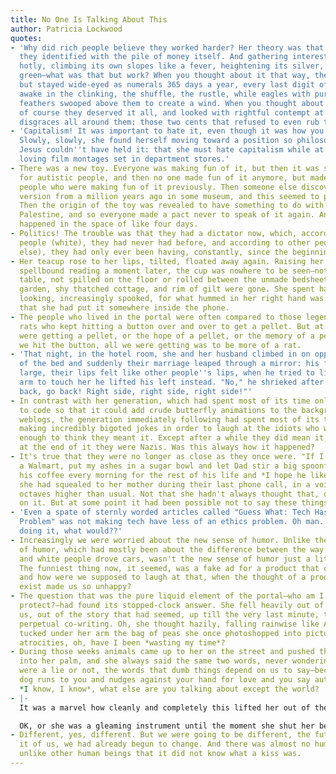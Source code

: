```yaml
---
title: No One Is Talking About This
author: Patricia Lockwood
quotes:
- 'Why did rich people believe they worked harder? Her theory was that it was because
  they identified with the pile of money itself. And gathering interest, multiplying
  hotly, climbing its own slopes like a fever, heightening its silver, its gold, its
  green—what was that but work? When you thought about it that way, they never slept,
  but stayed wide-eyed as numerals 365 days a year, every last digit of them busy,
  awake in the clinking, the shuffle, the rustle, while eagles with pure platinum
  feathers swooped above them to create a wind. When you thought about it that way,
  of course they deserved it all, and looked with rightful contempt at the coppery
  disgraces all around them: those two cents that refused to even rub themselves together.'
- 'Capitalism! It was important to hate it, even though it was how you got money.
  Slowly, slowly, she found herself moving toward a position so philosophical even
  Jesus couldn''t have held it: that she must hate capitalism while at the same time
  loving film montages set in department stores.'
- There was a new toy. Everyone was making fun of it, but then it was said to be designed
  for autistic people, and then no one made fun of it anymore, but made fun of the
  people who were making fun of it previously. Then someone else discovered a stone
  version from a million years ago in some museum, and this seemed to prove something.
  Then the origin of the toy was revealed to have something to do with Israel and
  Palestine, and so everyone made a pact never to speak of it again. And all of this
  happened in the space of like four days.
- Politics! The trouble was that they had a dictator now, which, according to some
  people (white), they had never had before, and according to other people (everyone
  else), they had only ever been having, constantly, since the beginning of the world.
- Her teacup rose to her lips, tilted, floated away again. Raising her head from her
  spellbound reading a moment later, the cup was nowhere to be seen—not on the side
  table, not spilled on the floor or rolled between the unmade bedsheets. Its watercolor
  garden, shy thatched cottage, and rim of gilt were gone. She spent half an hour
  looking, increasingly spooked, for what hummed in her right hand was the feeling
  that she had put it somewhere inside the phone.
- The people who lived in the portal were often compared to those legendary experiment
  rats who kept hitting a button over and over to get a pellet. But at least the rats
  were getting a pellet, or the hope of a pellet, or the memory of a pellet. When
  we hit the button, all we were getting was to be more of a rat.
- 'That night, in the hotel room, she and her husband climbed in on opposite sides
  of the bed and suddenly their marriage leaped through a mirror: his face was too
  large, their lips felt like other people''s lips, when he tried to lift his right
  arm to touch her he lifted his left instead. "No," he shrieked after a minute, "go
  back, go back! Right side, right side, right side!"'
- In contrast with her generation, which had spent most of its time online learning
  to code so that it could add crude butterfly animations to the backgrounds of its
  weblogs, the generation immediately following had spent most of its time online
  making incredibly bigoted jokes in order to laugh at the idiots who were stupid
  enough to think they meant it. Except after a while they did mean it, and then somehow
  at the end of it they were Nazis. Was this always how it happened?
- It's true that they were no longer as close as they once were. "If I get shot in
  a Walmart, put my ashes in a sugar bowl and let Dad stir a big spoonful of me into
  his coffee every morning for the rest of his life and *I hope he likes the taste*,"
  she had squealed to her mother during their last phone call, in a voice nearly two
  octaves higher than usual. Not that she hadn't always thought that, or some variation
  on it. But at some point it had been possible not to say these things out loud.
- 'Even a spate of sternly worded articles called "Guess What: Tech Has an Ethics
  Problem" was not making tech have less of an ethics problem. Oh man. If *that* wasn''t
  doing it, what would??'
- Increasingly we were worried about the new sense of humor. Unlike the old sense
  of humor, which had mostly been about the difference between the way black people
  and white people drove cars, wasn't the new sense of humor just a little bit *random*?
  The funniest thing now, it seemed, was a fake ad for a product that couldn't exist,
  and how were we supposed to laugh at that, when the thought of a product that couldn't
  exist made us so unhappy?
- The question that was the pure liquid element of the portal—who am I failing to
  protect?—had found its stopped-clock answer. She fell heavily out of the broad warm
  us, out of the story that had seemed, up till the very last minute, to require her
  perpetual co-writing. Oh, she thought hazily, falling rainwise like Alice, finding
  tucked under her arm the bag of peas she once photoshopped into pictures of historical
  atrocities, oh, have I been *wasting my time*?
- During those weeks animals came up to her on the street and pushed their soft muzzles
  into her palm, and she always said the same two words, never wondering whether they
  were a lie or not, the words that dumb things depend on us to say—because when a
  dog runs to you and nudges against your hand for love and you say automatically,
  *I know, I know*, what else are you talking about except the world?
- |-
  It was a marvel how cleanly and completely this lifted her out of the stream of regular life. She was a gleaming sterilized instrument, flashing out at the precise moment of emergency. She chugged hot hospital coffee and then went, "AHHHHH," like George Clooney on *ER*, like she was off to go slice out the tumor that had lately been pressing on the world's optic nerve. She wanted to stop people on the street and say, "Do you know about this? You should know about this. No one is talking about this!"

  OK, or she was a gleaming instrument until the moment she shut her bedroom door at night, at which point she exploded into a white mist of tears and strange gasping sounds that were a million years before or after language. For she had spent the last two years letting things sink in, and now…  guess what, bitch! Further absorption was no longer possible! All day she drank in information, but no one was telling them the main thing. No one was telling them how long they would have her, how long the open cloud of her would last.
- Different, yes, different. But we were going to be different, the future had asked
  it of us, we had already begun to change. And there was almost no human being so
  unlike other human beings that it did not know what a kiss was.
---
```

